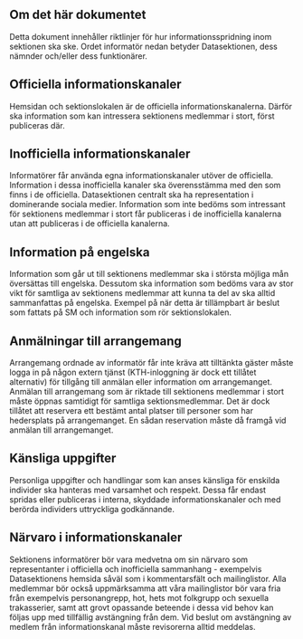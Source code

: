 Om det här dokumentet
---------------------

Detta dokument innehåller riktlinjer för hur informationsspridning inom sektionen ska ske. Ordet informatör nedan betyder Datasektionen, dess nämnder och/eller dess funktionärer.

Officiella informationskanaler
------------------------------

Hemsidan och sektionslokalen är de officiella informationskanalerna. Därför ska information som kan intressera sektionens medlemmar i stort, först publiceras där.

Inofficiella informationskanaler
--------------------------------

Informatörer får använda egna informationskanaler utöver de officiella. Information i dessa inofficiella kanaler ska överensstämma med den som finns i de officiella. Datasektionen centralt ska ha representation i dominerande sociala medier. Information som inte bedöms som intressant för sektionens medlemmar i stort får publiceras i de inofficiella kanalerna utan att publiceras i de officiella kanalerna.

Information på engelska
-----------------------

Information som går ut till sektionens medlemmar ska i största möjliga mån översättas till engelska. Dessutom ska information som bedöms vara av stor vikt för samtliga av sektionens medlemmar att kunna ta del av ska alltid sammanfattas på engelska. Exempel på när detta är tillämpbart är beslut som fattats på SM och information som rör sektionslokalen.

Anmälningar till arrangemang
----------------------------

Arrangemang ordnade av informatör får inte kräva att tilltänkta gäster måste logga in på någon extern tjänst (KTH-inloggning är dock ett tillåtet alternativ) för tillgång till anmälan eller information om arrangemanget. Anmälan till arrangemang som är riktade till sektionens medlemmar i stort måste öppnas samtidigt för samtliga sektionsmedlemmar. Det är dock tillåtet att reservera ett bestämt antal platser till personer som har hedersplats på arrangemanget. En sådan reservation måste då framgå vid anmälan till arrangemanget.

Känsliga uppgifter
------------------

Personliga uppgifter och handlingar som kan anses känsliga för enskilda individer ska hanteras med varsamhet och respekt. Dessa får endast spridas eller publiceras i interna, skyddade informationskanaler och med berörda individers uttryckliga godkännande.

Närvaro i informationskanaler
-----------------------------

Sektionens informatörer bör vara medvetna om sin närvaro som representanter i officiella och inofficiella sammanhang - exempelvis Datasektionens hemsida såväl som i kommentarsfält och mailinglistor. Alla medlemmar bör också uppmärksamma att våra mailinglistor bör vara fria från exempelvis personangrepp, hot, hets mot folkgrupp och sexuella trakasserier, samt att grovt opassande beteende i dessa vid behov kan följas upp med tillfällig avstängning från dem. Vid beslut om avstängning av medlem från informationskanal måste revisorerna alltid meddelas.

